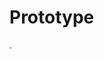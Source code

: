 # Prototype

.                                                 
                                                  
